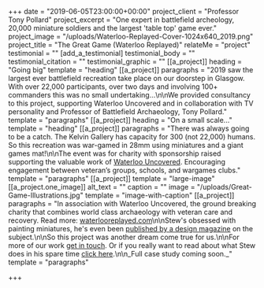+++
date = "2019-06-05T23:00:00+00:00"
project_client = "Professor Tony Pollard"
project_excerpt = "One expert in battlefield archeology, 20,000 miniature soldiers and the largest 'table top' game ever."
project_image = "/uploads/Waterloo-Replayed-Cover-1024x640_2019.png"
project_title = "The Great Game (Waterloo Replayed)"
relateMe = "project"
testimonial = ""
[add_a_testimonial]
testimonial_body = ""
testimonial_citation = ""
testimonial_graphic = ""
[[a_project]]
heading = "Going big"
template = "heading"
[[a_project]]
paragraphs = "2019 saw the largest ever battlefield recreation take place on our doorstep in Glasgow. With over 22,000 participants, over two days and involving 100+ commanders this was no small undertaking...\n\nWe provided consultancy to this project, supporting Waterloo Uncovered and in collaboration with TV personality and Professor of Battlefield Archaeology, Tony Pollard."
template = "paragraphs"
[[a_project]]
heading = "On a small scale..."
template = "heading"
[[a_project]]
paragraphs = "There was always going to be a catch. The Kelvin Gallery has capacity for 300 (not 22,000) humans. So this recreation was war-gamed in 28mm using miniatures and a giant games mat!\n\nThe event was for charity with sponsorship raised supporting the valuable work of [Waterloo Uncovered](http://www.waterloouncovered.com/). Encouraging engagement between veteran’s groups, schools, and wargames clubs."
template = "paragraphs"
[[a_project]]
template = "large-image"
[[a_project.one_image]]
alt_text = ""
caption = ""
image = "/uploads/Great-Game-Illustrations.jpg"
template = "image-with-caption"
[[a_project]]
paragraphs = "In association with Waterloo Uncovered, the ground breaking charity that combines world class archaeology with veteran care and recovery. Read more: [waterlooreplayed.com](http://www.waterlooreplayed.com/)\n\nStew's obsessed with painting miniatures, he's even been [published by a design magazine](https://www.creativebloq.com/features/great-creative-hobbies) on the subject.\n\nSo this project was another dream come true for us.\n\nFor more of our work [get in touch](https://dont-walk.com/#contact). Or if you really want to read about what Stew does in his spare time [click here](https://medium.com/@stewartainslie/what-i-do-in-the-shadows-47d1447c34dc?source=friends_link&sk=4922017a4dba3c1ac95ef036186e98e7).\n\n_Full case study coming soon._"
template = "paragraphs"

+++

